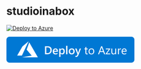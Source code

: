 # studioinabox

[![Deploy to Azure](https://aka.ms/deploytoazurebutton)](https://portal.azure.com/#create/Microsoft.Template/uri/https%3A%2F%2Fraw.githubusercontent.com%2FKRKandavel%2Fstudioinabox%2Fmain%2FmainTemplate.json)


[![Deploy To Azure](https://raw.githubusercontent.com/Azure/azure-quickstart-templates/master/1-CONTRIBUTION-GUIDE/images/deploytoazure.svg?sanitize=true)](https://portal.azure.com/#create/Microsoft.Template/uri/https%3A%2F%2Fraw.githubusercontent.com%2FKRKandavel%2Fstudioinabox%2Fmain%2Fazuredeploy.json/createUIDefinitionUri/https%3A%2F%2Fraw.githubusercontent.com%2FKRKandavel%2Fstudioinabox%2Fmain%2FcreateUiDefinition.json)
